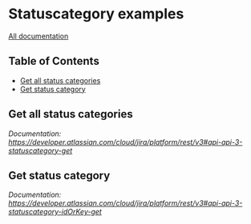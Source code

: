 # Statuscategory examples

[All documentation](https://developer.atlassian.com/cloud/jira/platform/rest/v3#api-group-Statuscategory)

## Table of Contents

- [Get all status categories](#get-all-status-categories)
- [Get status category](#get-status-category)

## Get all status categories
_Documentation: https://developer.atlassian.com/cloud/jira/platform/rest/v3#api-api-3-statuscategory-get_

## Get status category
_Documentation: https://developer.atlassian.com/cloud/jira/platform/rest/v3#api-api-3-statuscategory-idOrKey-get_

